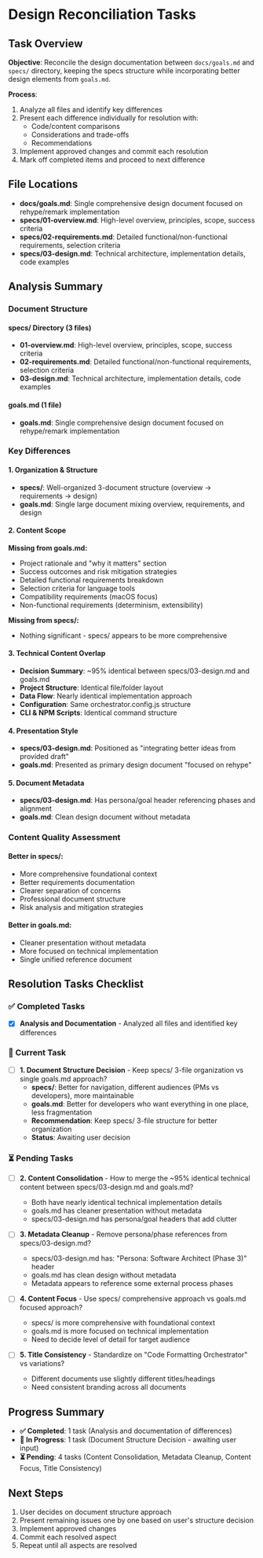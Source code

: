 # Design Reconciliation Tasks

## Task Overview

**Objective**: Reconcile the design documentation between `docs/goals.md` and `specs/` directory, keeping the specs structure while incorporating better design elements from `goals.md`.

**Process**:
1. Analyze all files and identify key differences
2. Present each difference individually for resolution with:
   - Code/content comparisons  
   - Considerations and trade-offs
   - Recommendations
3. Implement approved changes and commit each resolution
4. Mark off completed items and proceed to next difference

## File Locations
- **docs/goals.md**: Single comprehensive design document focused on rehype/remark implementation
- **specs/01-overview.md**: High-level overview, principles, scope, success criteria  
- **specs/02-requirements.md**: Detailed functional/non-functional requirements, selection criteria
- **specs/03-design.md**: Technical architecture, implementation details, code examples

## Analysis Summary

### Document Structure

#### specs/ Directory (3 files)
- **01-overview.md**: High-level overview, principles, scope, success criteria
- **02-requirements.md**: Detailed functional/non-functional requirements, selection criteria  
- **03-design.md**: Technical architecture, implementation details, code examples

#### goals.md (1 file)
- **goals.md**: Single comprehensive design document focused on rehype/remark implementation

### Key Differences

#### 1. **Organization & Structure**
- **specs/**: Well-organized 3-document structure (overview → requirements → design)
- **goals.md**: Single large document mixing overview, requirements, and design

#### 2. **Content Scope**

**Missing from goals.md:**
- Project rationale and "why it matters" section
- Success outcomes and risk mitigation strategies  
- Detailed functional requirements breakdown
- Selection criteria for language tools
- Compatibility requirements (macOS focus)
- Non-functional requirements (determinism, extensibility)

**Missing from specs/:**
- Nothing significant - specs/ appears to be more comprehensive

#### 3. **Technical Content Overlap**
- **Decision Summary**: ~95% identical between specs/03-design.md and goals.md
- **Project Structure**: Identical file/folder layout
- **Data Flow**: Nearly identical implementation approach
- **Configuration**: Same orchestrator.config.js structure
- **CLI & NPM Scripts**: Identical command structure

#### 4. **Presentation Style**
- **specs/03-design.md**: Positioned as "integrating better ideas from provided draft"
- **goals.md**: Presented as primary design document "focused on rehype"

#### 5. **Document Metadata**
- **specs/03-design.md**: Has persona/goal header referencing phases and alignment
- **goals.md**: Clean design document without metadata

### Content Quality Assessment

#### Better in specs/:
- More comprehensive foundational context
- Better requirements documentation
- Clearer separation of concerns
- Professional document structure
- Risk analysis and mitigation strategies

#### Better in goals.md:
- Cleaner presentation without metadata
- More focused on technical implementation
- Single unified reference document

## Resolution Tasks Checklist

### ✅ Completed Tasks
- [x] **Analysis and Documentation** - Analyzed all files and identified key differences

### 🔄 Current Task  
- [ ] **1. Document Structure Decision** - Keep specs/ 3-file organization vs single goals.md approach?
  - **specs/**: Better for navigation, different audiences (PMs vs developers), more maintainable
  - **goals.md**: Better for developers who want everything in one place, less fragmentation
  - **Recommendation**: Keep specs/ 3-file structure for better organization
  - **Status**: Awaiting user decision

### ⏳ Pending Tasks
- [ ] **2. Content Consolidation** - How to merge the ~95% identical technical content between specs/03-design.md and goals.md?
  - Both have nearly identical technical implementation details
  - goals.md has cleaner presentation without metadata
  - specs/03-design.md has persona/goal headers that add clutter

- [ ] **3. Metadata Cleanup** - Remove persona/phase references from specs/03-design.md?
  - specs/03-design.md has: "Persona: Software Architect (Phase 3)" header
  - goals.md has clean design without metadata
  - Metadata appears to reference some external process phases

- [ ] **4. Content Focus** - Use specs/ comprehensive approach vs goals.md focused approach?
  - specs/ is more comprehensive with foundational context
  - goals.md is more focused on technical implementation
  - Need to decide level of detail for target audience

- [ ] **5. Title Consistency** - Standardize on "Code Formatting Orchestrator" vs variations?
  - Different documents use slightly different titles/headings
  - Need consistent branding across all documents

## Progress Summary
- **✅ Completed**: 1 task (Analysis and documentation of differences)
- **🔄 In Progress**: 1 task (Document Structure Decision - awaiting user input)
- **⏳ Pending**: 4 tasks (Content Consolidation, Metadata Cleanup, Content Focus, Title Consistency)

## Next Steps
1. User decides on document structure approach
2. Present remaining issues one by one based on user's structure decision
3. Implement approved changes
4. Commit each resolved aspect
5. Repeat until all aspects are resolved
